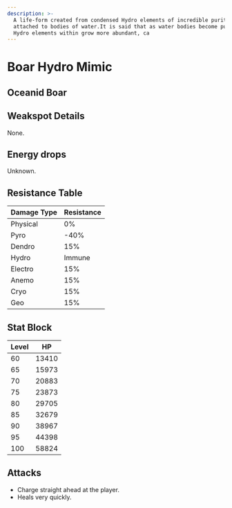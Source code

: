 ```yaml
---
description: >-
  A life-form created from condensed Hydro elements of incredible purity. Often
  attached to bodies of water.It is said that as water bodies become purer, the
  Hydro elements within grow more abundant, ca
---
```


# Boar Hydro Mimic

## Oceanid Boar

## Weakspot Details

None.

## Energy drops

Unknown.

## Resistance Table

| Damage Type | Resistance |
| ----------- | ---------- |
| Physical    | 0%         |
| Pyro        | -40%       |
| Dendro      | 15%        |
| Hydro       | Immune     |
| Electro     | 15%        |
| Anemo       | 15%        |
| Cryo        | 15%        |
| Geo         | 15%        |

## Stat Block

| Level | HP    |
| ----- | ----- |
| 60    | 13410 |
| 65    | 15973 |
| 70    | 20883 |
| 75    | 23873 |
| 80    | 29705 |
| 85    | 32679 |
| 90    | 38967 |
| 95    | 44398 |
| 100   | 58824 |

## Attacks

* Charge straight ahead at the player.
* Heals very quickly.
